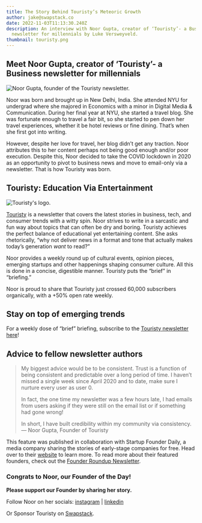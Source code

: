 ```yaml
---
title: The Story Behind Touristy’s Meteoric Growth
author: jake@swapstack.co
date: 2022-11-03T11:13:30.240Z
description: An interview with Noor Gupta, creator of ‘Touristy’- a Business
  newsletter for millennials by Luke Versweyveld.
thumbnail: touristy.png
---
```

## Meet Noor Gupta, creator of ‘Touristy’- a Business newsletter for millennials

![Noor Gupta, founder of the Touristy newsletter.](noor-gupta.png "Noor Gupta, founder of the Touristy newsletter.")

Noor was born and brought up in New Delhi, India. She attended NYU for undergrad where she majored in Economics with a minor in Digital Media & Communication. During her final year at NYU, she started a travel blog. She was fortunate enough to travel a fair bit, so she started to pen down her travel experiences, whether it be hotel reviews or fine dining. That’s when she first got into writing.

However, despite her love for travel, her blog didn’t get any traction. Noor attributes this to her content perhaps not being good enough and/or poor execution. Despite this, Noor decided to take the COVID lockdown in 2020 as an opportunity to pivot to business news and move to email-only via a newsletter. That is how Touristy was born.

## Touristy: Education Via Entertainment

![Touristy's logo.](touristy.png "Touristy's logo.")

[Touristy](https://touristy.substack.com/) is a newsletter that covers the latest stories in business, tech, and consumer trends with a witty spin. Noor strives to write in a sarcastic and fun way about topics that can often be dry and boring. Touristy achieves the perfect balance of educational yet entertaining content. She asks rhetorically, “why not deliver news in a format and tone that actually makes today’s generation *want* to read?”

Noor provides a weekly round up of cultural events, opinion pieces, emerging startups and other happenings shaping consumer culture. All this is done in a concise, digestible manner. Touristy puts the “brief” in “briefing.”

Noor is proud to share that Touristy just crossed 60,000 subscribers organically, with a +50% open rate weekly.

## Stay on top of emerging trends

For a weekly dose of “brief” briefing, subscribe to the [Touristy newsletter here](https://touristy.substack.com/)!

## Advice to fellow newsletter authors

> My biggest advice would be to be consistent. Trust is a function of being consistent and predictable over a long period of time. I haven’t missed a single week since April 2020 and to date, make sure I nurture every user as user 0.
>
> In fact, the one time my newsletter was a few hours late, I had emails from users asking if they were still on the email list or if something had gone wrong!
>
> In short, I have built credibility within my community via consistency. — Noor Gupta, Founder of Touristy

This feature was published in collaboration with Startup Founder Daily, a media company sharing the stories of early-stage companies for free. Head over to their [website](https://startupfounderdaily.com/) to learn more. To read more about their featured founders, check out the [Founder Roundup Newsletter](https://www.thefounderroundup.com/).

### Congrats to Noor, our Founder of the Day!

**Please support our Founder by sharing her story.**

Follow Noor on her socials: [instagram](https://www.instagram.com/noorgupta/?hl=en) | [linkedin](http://www.linkedin.com/in/noor-gupta)

Or Sponsor Touristy on [Swapstack](https://swapstack.co/brands/?utm_source=blog&utm_medium=article&utm_campaign=startup-founder-daily).